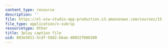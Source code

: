 ```yaml
---
content_type: resource
description: ''
file: https://ol-ocw-studio-app-production.s3.amazonaws.com/courses/15-031j-energy-decisions-markets-and-policies-spring-2012/803e50115cdf58d2bbae40032f086360_XMVoIzP6Kpo.vtt
file_type: application/x-subrip
resourcetype: Other
title: 3play caption file
uid: 803e5011-5cdf-58d2-bbae-40032f086360
---
```

